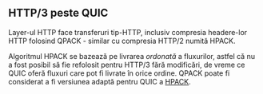## HTTP/3 peste QUIC

Layer-ul HTTP face transferuri tip-HTTP, inclusiv compresia headere-lor HTTP 
folosind QPACK - similar cu compresia HTTP/2 numită HPACK.

Algoritmul HPACK se bazează pe livrarea *ordonată* a fluxurilor, astfel că nu a 
fost posibil să fie refolosit pentru HTTP/3 fără modificări, de vreme ce QUIC 
oferă fluxuri care pot fi livrate în orice ordine. QPACK poate fi considerat a 
fi versiunea adaptă pentru QUIC a [HPACK](https://httpwg.org/specs/rfc7541.html).
